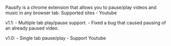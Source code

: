 Pausify is a chrome extension that allows you to pause/play videos and music in any browser tab. Supported sites
    - Youtube

v1.1:
    - Multiple tab play/pause support.
    - Fixed a bug that caused pausing of an already paused video.

v1.0:
    - Single tab pause/play
    - Support Youtube
